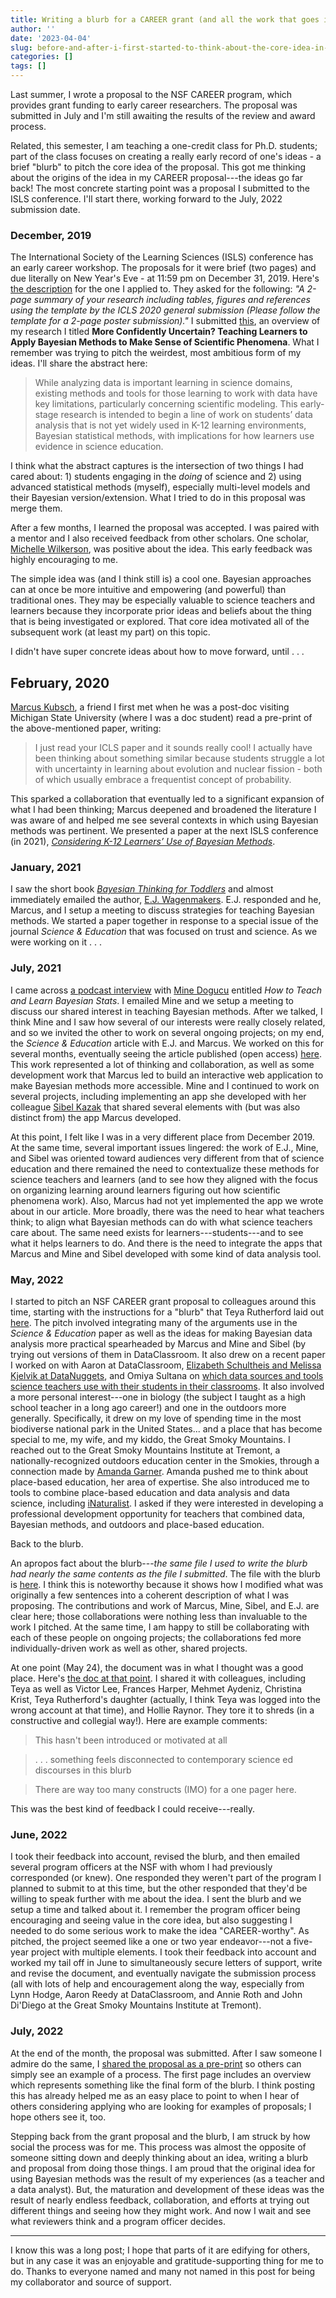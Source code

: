 ```yaml
---
title: Writing a blurb for a CAREER grant (and all the work that goes into and accompanies it)
author: ''
date: '2023-04-04'
slug: before-and-after-i-first-started-to-think-about-the-core-idea-in-my-nsf-career-proposal
categories: []
tags: []
---
```


Last summer, I wrote a proposal to the NSF CAREER program, which provides grant funding to early career researchers. The proposal was submitted in July and I'm still awaiting the results of the review and award process. 

Related, this semester, I am teaching a one-credit class for Ph.D. students; part of the class focuses on creating a really early record of one's ideas - a brief "blurb" to pitch the core idea of the proposal. This got me thinking about the origins of the idea in my CAREER proposal---the ideas go far back! The most concrete starting point was a proposal I submitted to the ISLS conference. I'll start there, working forward to the July, 2022 submission date.
 
### December, 2019

The International Society of the Learning Sciences (ISLS) conference has an early career workshop. The proposals for it were brief (two pages) and due literally on New Year's Eve - at 11:59 pm on December 31, 2019. Here's [the description](https://www.isls.org/news/icls-2020-interdisciplinarity-early-career-workshop/) for the one I applied to. They asked for the following: *"A 2-page summary of your research including tables, figures and references using the template by the ICLS 2020 general submission (Please follow the template for a 2-page poster submission)."* I submitted [this](https://edarxiv.org/7rptw/download), an overview of my research I titled **More Confidently Uncertain? Teaching Learners to Apply Bayesian Methods to Make Sense of Scientific Phenomena**. What I remember was trying to pitch the weirdest, most ambitious form of my ideas. I'll share the abstract here:

> While analyzing data is important learning in science domains, existing methods and
tools for those learning to work with data have key limitations, particularly concerning scientific modeling. This early-stage research is intended to begin a line of work on students’ data analysis that is not yet widely used in K-12 learning environments, Bayesian statistical methods, with implications for how learners use evidence in science education.

I think what the abstract captures is the intersection of two things I had cared about: 1) students engaging in the *doing* of science and 2) using advanced statistical methods (myself), especially multi-level models and their Bayesian version/extension. What I tried to do in this proposal was merge them. 

After a few months, I learned the proposal was accepted. I was paired with a mentor and I also received feedback from other scholars. One scholar, [Michelle Wilkerson](https://vcresearch.berkeley.edu/faculty/michelle-wilkerson), was positive about the idea. This early feedback was highly encouraging to me.

The simple idea was (and I think still is) a cool one. Bayesian approaches can at once be more intuitive and empowering (and powerful) than traditional ones. They may be especially valuable to science teachers and learners because they incorporate prior ideas and beliefs about the thing that is being investigated or explored. That core idea motivated all of the subsequent work (at least my part) on this topic.

I didn't have super concrete ideas about how to move forward, until . . . 

## February, 2020

[Marcus Kubsch](https://www.ipn.uni-kiel.de/en/the-ipn/departments/physics-education/staff/kubsch-marcus), a friend I first met when he was a post-doc visiting Michigan State University (where I was a doc student) read a pre-print of the above-mentioned paper, writing:

> I just read your ICLS paper and it sounds really cool! I actually have been thinking about something similar because students struggle a lot with uncertainty in learning about evolution and nuclear fission - both of which usually embrace a frequentist concept of probability.

This sparked a collaboration that eventually led to a significant expansion of what I had been thinking; Marcus deepened and broadened the literature I was aware of and helped me see several contexts in which using Bayesian methods was pertinent. We presented a paper at the next ISLS conference (in 2021), [*Considering K-12 Learners’ Use of Bayesian Methods*](https://repository.isls.org/bitstream/1/7635/1/947-948.pdf).

### January, 2021

I saw the short book [*Bayesian Thinking for Toddlers*](https://psyarxiv.com/w5vbp/) and almost immediately emailed the author, [E.J. Wagenmakers](https://www.ejwagenmakers.com/). E.J. responded and he, Marcus, and I setup a meeting to discuss strategies for teaching Bayesian methods. We started a paper together in response to a special issue of the journal *Science & Education* that was focused on trust and science. As we were working on it . . . 

### July, 2021

I came across [a podcast interview](https://www.learnbayesstats.com/episode/42-teach-bayesian-stats-mine-dogucu) with [Mine Dogucu](https://www.learnbayesstats.com/episode/42-teach-bayesian-stats-mine-dogucu) entitled *How to Teach and Learn Bayesian Stats*. I emailed Mine and we setup a meeting to discuss our shared interest in teaching Bayesian methods. After we talked, I think Mine and I saw how several of our interests were really closely related, and so we invited the other to work on several ongoing projects; on my end, the *Science & Education* article with E.J. and Marcus. We worked on this for several months, eventually seeing the article published (open access) [here](https://link.springer.com/article/10.1007/s11191-022-00341-3). This work represented a lot of thinking and collaboration, as well as some development work that Marcus led to build an interactive web application to make Bayesian methods more accessible. Mine and I continued to work on several projects, including implementing an app she developed with her colleague [Sibel Kazak](https://scholar.google.com/citations?user=WOG-tZEAAAAJ&hl=en) that shared several elements with (but was also distinct from) the app Marcus developed. 

At this point, I felt like I was in a very different place from December 2019. At the same time, several important issues lingered: the work of E.J., Mine, and Sibel was oriented toward audiences very different from that of science education and there remained the need to contextualize these methods for science teachers and learners (and to see how they aligned with the focus on organizing learning around learners figuring out how scientific phenomena work). Also, Marcus had not yet implemented the app we wrote about in our article. More broadly, there was the need to hear what teachers think; to align what Bayesian methods can do with what science teachers care about. The same need exists for learners---students---and to see what it helps learners to do. And there is the need to integrate the apps that Marcus and Mine and Sibel developed with some kind of data analysis tool.

### May, 2022

I started to pitch an NSF CAREER grant proposal to colleagues around this time, starting with the instructions for a "blurb" that Teya Rutherford laid out [here](https://rutherfordlab.wordpress.com/nsf-career-app-reflections/). The pitch involved integrating many of the arguments use in the *Science & Education* paper as well as the ideas for making Bayesian data analysis more practical spearheaded by Marcus and Mine and Sibel (by trying out versions of them in DataClassroom. It also drew on a recent paper I worked on with Aaron at DataClassroom, [Elizabeth Schultheis and Melissa Kjelvik at DataNuggets](https://datanuggets.org/history-of-data-nuggets/), and Omiya Sultana on [which data sources and tools science teachers use with their students in their classrooms](https://bera-journals.onlinelibrary.wiley.com/doi/full/10.1111/bjet.13245). It also involved a more personal interest---one in biology (the subject I taught as a high school teacher in a long ago career!) and one in the outdoors more generally. Specifically, it drew on my love of spending time in the most biodiverse national park in the United States... and a place that has become special to me, my wife, and my kiddo, the Great Smoky Mountains. I reached out to the Great Smoky Mountains Institute at Tremont, a nationally-recognized outdoors education center in the Smokies, through a connection made by [Amanda Garner](https://tpte.utk.edu/directory/). Amanda pushed me to think about place-based education, her area of expertise. She also introduced me to tools to combine place-based education and data analysis and data science, including [iNaturalist](https://www.inaturalist.org/). I asked if they were interested in developing a professional development opportunity for teachers that combined data, Bayesian methods, and outdoors and place-based education. 

Back to the blurb.

An apropos fact about the blurb---*the same file I used to write the blurb had nearly the same contents as the file I submitted*. The file with the blurb is [here](https://docs.google.com/document/d/1QETX8cpEDc91wljKhxp0xrQDcBmDabeE/edit?usp=sharing&ouid=110969489876425298430&rtpof=true&sd=true). I think this is noteworthy because it shows how I modified what was originally a few sentences into a coherent description of what I was proposing. The contributions and work of Marcus, Mine, Sibel, and E.J. are clear here; those collaborations were nothing less than invaluable to the work I pitched. At the same time, I am happy to still be collaborating with each of these people on ongoing projects; the collaborations fed more individually-driven work as well as other, shared projects.

At one point (May 24), the document was in what I thought was a good place. Here's [the doc at that point](https://docs.google.com/document/d/1B3apqV4Ov7gfKwZVrOtrsS0bbwRLyKw7/edit?usp=sharing&ouid=110969489876425298430&rtpof=true&sd=true). I shared it with colleagues, including Teya as well as Victor Lee, Frances Harper, Mehmet Aydeniz, Christina Krist, Teya Rutherford's daughter (actually, I think Teya was logged into the wrong account at that time), and Hollie Raynor. They tore it to shreds (in a constructive and collegial way!). Here are example comments:

> This hasn't been introduced or motivated at all

> . . . something feels disconnected to contemporary science ed discourses in this blurb

> There are way too many constructs (IMO) for a one pager here.

This was the best kind of feedback I could receive---really.

### June, 2022

I took their feedback into account, revised the blurb, and then emailed several program officers at the NSF with whom I had previously corresponded (or knew). One responded they weren't part of the program I planned to submit to at this time, but the other responded that they'd be willing to speak further with me about the idea. I sent the blurb and we setup a time and talked about it. I remember the program officer being encouraging and seeing value in the core idea, but also suggesting I needed to do some serious work to make the idea "CAREER-worthy". As pitched, the project seemed like a one or two year endeavor---not a five-year project with multiple elements. 
I took their feedback into account and worked my tail off in June to simultaneously secure letters of support, write and revise the document, and eventually navigate the submission process (all with lots of help and encouragement along the way, especially from Lynn Hodge, Aaron Reedy at DataClassroom, and Annie Roth and John Di'Diego at the Great Smoky Mountains Institute at Tremont).

### July, 2022

At the end of the month, the proposal was submitted. After I saw someone I admire do the same, I [shared the proposal as a pre-print](https://osf.io/8jbtv/) so others can simply see an example of a process. The first page includes an overview which represents something like the final form of the blurb. I think posting this has already helped me as an easy place to point to when I hear of others considering applying who are looking for examples of proposals; I hope others see it, too. 

Stepping back from the grant proposal and the blurb, I am struck by how social the process was for me. This process was almost the opposite of someone sitting down and deeply thinking about an idea, writing a blurb and proposal from doing those things. I am proud that the original idea for using Bayesian methods was the result of my experiences (as a teacher and a data analyst). But, the maturation and development of these ideas was the result of nearly endless feedback, collaboration, and efforts at trying out different things and seeing how they might work. And now I wait and see what reviewers think and a program officer decides.

---

I know this was a long post; I hope that parts of it are edifying for others, but in any case it was an enjoyable and gratitude-supporting thing for me to do. Thanks to everyone named and many not named in this post for being my collaborator and source of support.